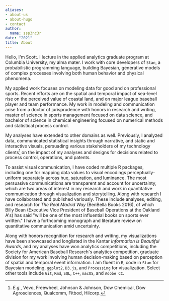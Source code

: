 ```yaml
---
aliases:
- about-us
- about-hugo
- contact
author:
  name: ssp3nc3r
date: "2021"
title: About
---
```


Hello, I'm Scott. I lecture in the applied analytics graduate program at Columbia University, my alma mater. I work with core developers of `Stan`, a probabilistic programming language, building Bayesian, generative models of complex processes involving both human behavior and physical phenomena.

My applied work focuses on modeling data for good and on professional sports. Recent efforts are on the spatial and temporal impact of sea-level rise on the perceived value of coastal land, and on major league baseball player and team performance. My work in modeling and communication arise from a doctor of jurisprudence with honors in research and writing, master of science in sports management focused on data science, and bachelor of science in chemical engineering focused on numerical methods and statistical process control.

My analyses have extended to other domains as well. Previously, I analyzed data, communicated statistical insights through narrative, and static and interactive visuals, persuading various stakeholders of my technology clients[^1] on the impact of my analyses and designs for decisions related to process control, operations, and patents.

[^1]: *E.g.*, Vevo, Freewheel, Johnson & Johnson, Dow Chemical, Dow Agrosciences, Qualcomm, Fitbod, Hilcorp.

To assist visual communication, I have coded multiple R packages, including one for mapping data values to visual encodings perceptually-uniform separately across hue, saturation, and luminance. The most persuasive communications are transparent and account for uncertainty, which are two areas of interest in my research and work in quantitative communication through visualization and storytelling. Along with research I have collaborated and published variously. These include analyses, editing, and research for *The Real Madrid Way* (BenBella Books 2016), of which Billy Bean (Executive Vice President of Baseball Operations at the Oakland A's) has said "will be one of the most influential books on sports ever written." I have a forthcoming monograph and literature review on quantitative communication amid uncertainty.

Along with honors recognition for research and writing, my visualizations have been showcased and longlisted in the Kantar *Information is Beautiful Awards*, and my analyses have won analytics competitions, including the Society for American Baseball Research's analytics competition, graduate division for my work involving human decision-making based on perception of spatial and temporal event information. I am fluent in `R`, code in `Stan` for Bayesian modeling, `ggplot2`, `D3.js`, and `Processing` for visualization. Select other tools include `Git`, `Rmd`, `SQL`, `C++`, `macOS`, and `Adobe CC`.
